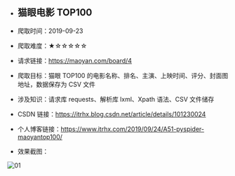 - ## 猫眼电影 TOP100

- 爬取时间：2019-09-23

- 爬取难度：★☆☆☆☆☆

- 请求链接：https://maoyan.com/board/4

- 爬取目标：猫眼 TOP100 的电影名称、排名、主演、上映时间、评分、封面图地址，数据保存为 CSV 文件

- 涉及知识：请求库 requests、解析库 lxml、Xpath 语法、CSV 文件储存

- CSDN 链接：https://itrhx.blog.csdn.net/article/details/101230024

- 个人博客链接：https://www.itrhx.com/2019/09/24/A51-pyspider-maoyantop100/

- 效果截图：

![01](https://cdn.jsdelivr.net/gh/TRHX/ImageHosting/ITRHX-PIC/A51/01.png)
